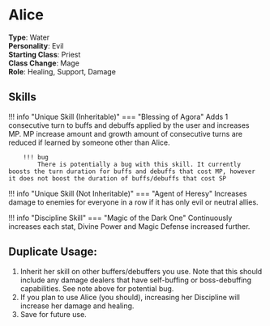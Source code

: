 # Alice

**Type**: Water  
**Personality**: Evil  
**Starting Class**: Priest  
**Class Change**: Mage  
**Role**: Healing, Support, Damage

## Skills

!!! info "Unique Skill (Inheritable)"
    === "Blessing of Agora"
        Adds 1 consecutive turn to buffs and debuffs applied by the user and increases MP. MP increase amount and growth amount of consecutive turns are reduced if learned by someone other than Alice.
        
        !!! bug
            There is potentially a bug with this skill. It currently boosts the turn duration for buffs and debuffs that cost MP, however it does not boost the duration of buffs/debuffs that cost SP

!!! info "Unique Skill (Not Inheritable)"
    === "Agent of Heresy"
        Increases damage to enemies for everyone in a row if it has only evil or neutral allies.

!!! info "Discipline Skill"
    === "Magic of the Dark One"
        Continuously increases each stat, Divine Power and Magic Defense increased further.

## Duplicate Usage:

1. Inherit her skill on other buffers/debuffers you use. Note that this should include any damage dealers that have self-buffing or boss-debuffing capabilities. See note above for potential bug.
2. If you plan to use Alice (you should), increasing her Discipline will increase her damage and healing.
3. Save for future use.